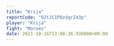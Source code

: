 ```yaml
---
title: "Krija"
reportCode: "92tJC1P8zdqrZ43p"
player: "Krija"
fight: "Moroes"
date: 2021-10-16T13:08:36.936000+00:00
---
```

